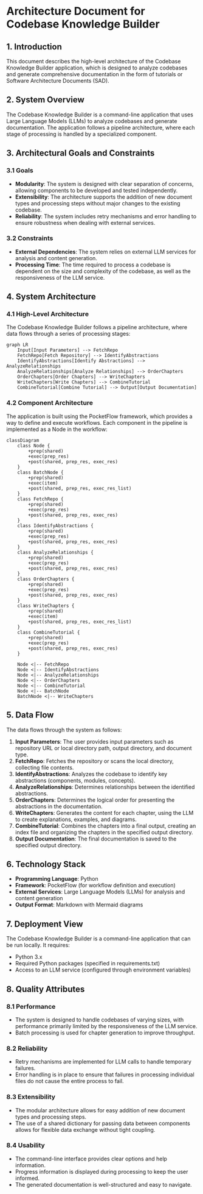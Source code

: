 # Architecture Document for Codebase Knowledge Builder

## 1. Introduction

This document describes the high-level architecture of the Codebase Knowledge Builder application, which is designed to analyze codebases and generate comprehensive documentation in the form of tutorials or Software Architecture Documents (SAD).

## 2. System Overview

The Codebase Knowledge Builder is a command-line application that uses Large Language Models (LLMs) to analyze codebases and generate documentation. The application follows a pipeline architecture, where each stage of processing is handled by a specialized component.

## 3. Architectural Goals and Constraints

### 3.1 Goals

- **Modularity**: The system is designed with clear separation of concerns, allowing components to be developed and tested independently.
- **Extensibility**: The architecture supports the addition of new document types and processing steps without major changes to the existing codebase.
- **Reliability**: The system includes retry mechanisms and error handling to ensure robustness when dealing with external services.

### 3.2 Constraints

- **External Dependencies**: The system relies on external LLM services for analysis and content generation.
- **Processing Time**: The time required to process a codebase is dependent on the size and complexity of the codebase, as well as the responsiveness of the LLM service.

## 4. System Architecture

### 4.1 High-Level Architecture

The Codebase Knowledge Builder follows a pipeline architecture, where data flows through a series of processing stages:

```mermaid
graph LR
    Input[Input Parameters] --> FetchRepo
    FetchRepo[Fetch Repository] --> IdentifyAbstractions
    IdentifyAbstractions[Identify Abstractions] --> AnalyzeRelationships
    AnalyzeRelationships[Analyze Relationships] --> OrderChapters
    OrderChapters[Order Chapters] --> WriteChapters
    WriteChapters[Write Chapters] --> CombineTutorial
    CombineTutorial[Combine Tutorial] --> Output[Output Documentation]
```

### 4.2 Component Architecture

The application is built using the PocketFlow framework, which provides a way to define and execute workflows. Each component in the pipeline is implemented as a Node in the workflow:

```mermaid
classDiagram
    class Node {
        +prep(shared)
        +exec(prep_res)
        +post(shared, prep_res, exec_res)
    }
    class BatchNode {
        +prep(shared)
        +exec(item)
        +post(shared, prep_res, exec_res_list)
    }
    class FetchRepo {
        +prep(shared)
        +exec(prep_res)
        +post(shared, prep_res, exec_res)
    }
    class IdentifyAbstractions {
        +prep(shared)
        +exec(prep_res)
        +post(shared, prep_res, exec_res)
    }
    class AnalyzeRelationships {
        +prep(shared)
        +exec(prep_res)
        +post(shared, prep_res, exec_res)
    }
    class OrderChapters {
        +prep(shared)
        +exec(prep_res)
        +post(shared, prep_res, exec_res)
    }
    class WriteChapters {
        +prep(shared)
        +exec(item)
        +post(shared, prep_res, exec_res_list)
    }
    class CombineTutorial {
        +prep(shared)
        +exec(prep_res)
        +post(shared, prep_res, exec_res)
    }
    
    Node <|-- FetchRepo
    Node <|-- IdentifyAbstractions
    Node <|-- AnalyzeRelationships
    Node <|-- OrderChapters
    Node <|-- CombineTutorial
    Node <|-- BatchNode
    BatchNode <|-- WriteChapters
```

## 5. Data Flow

The data flows through the system as follows:

1. **Input Parameters**: The user provides input parameters such as repository URL or local directory path, output directory, and document type.
2. **FetchRepo**: Fetches the repository or scans the local directory, collecting file contents.
3. **IdentifyAbstractions**: Analyzes the codebase to identify key abstractions (components, modules, concepts).
4. **AnalyzeRelationships**: Determines relationships between the identified abstractions.
5. **OrderChapters**: Determines the logical order for presenting the abstractions in the documentation.
6. **WriteChapters**: Generates the content for each chapter, using the LLM to create explanations, examples, and diagrams.
7. **CombineTutorial**: Combines the chapters into a final output, creating an index file and organizing the chapters in the specified output directory.
8. **Output Documentation**: The final documentation is saved to the specified output directory.

## 6. Technology Stack

- **Programming Language**: Python
- **Framework**: PocketFlow (for workflow definition and execution)
- **External Services**: Large Language Models (LLMs) for analysis and content generation
- **Output Format**: Markdown with Mermaid diagrams

## 7. Deployment View

The Codebase Knowledge Builder is a command-line application that can be run locally. It requires:

- Python 3.x
- Required Python packages (specified in requirements.txt)
- Access to an LLM service (configured through environment variables)

## 8. Quality Attributes

### 8.1 Performance

- The system is designed to handle codebases of varying sizes, with performance primarily limited by the responsiveness of the LLM service.
- Batch processing is used for chapter generation to improve throughput.

### 8.2 Reliability

- Retry mechanisms are implemented for LLM calls to handle temporary failures.
- Error handling is in place to ensure that failures in processing individual files do not cause the entire process to fail.

### 8.3 Extensibility

- The modular architecture allows for easy addition of new document types and processing steps.
- The use of a shared dictionary for passing data between components allows for flexible data exchange without tight coupling.

### 8.4 Usability

- The command-line interface provides clear options and help information.
- Progress information is displayed during processing to keep the user informed.
- The generated documentation is well-structured and easy to navigate.